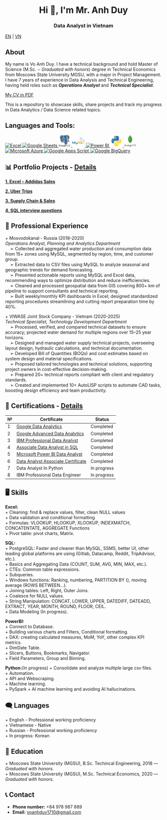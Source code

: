 <h1 align="center">Hi 👋, I'm Mr. Anh Duy</h1>
<h3 align="center">Data Analyst in Vietnam</h3>  

[EN](https://github.com/voanhduy1710) | [VN](https://github.com/voanhduy1710/voanhduy1710/blob/main/READMEVN.md)

## About
My name is Vo Anh Duy. I have a technical background and hold Master of Science (M.Sc. − _Graduated with honors_) degree in Technical Economics from Moscows State University MGSU, with a major in Project Management. I have 7 years of experience in Data Analysis and Technical Engineering, having held roles such as **_Operations Analyst_** and **_Technical Specialist_**.


[My CV in PDF](https://github.com/voanhduy1710/voanhduy1710/blob/main/CV_EN.pdf?raw=true)

This is a repository to showcase skills, share projects and track my progress in Data Analytics / Data Science related topics.


<h2 align="left">Languages and Tools:</h2>
<p align="left">
  <a href="https://www.microsoft.com/en-us/microsoft-365/excel" target="_blank" rel="noreferrer">
    <img src="https://img.icons8.com/color/48/microsoft-excel-2019.png" alt="Excel" title="Excel" width="40" height="40"/>
  </a>
  <a href="https://www.google.com/sheets/about/" target="_blank" rel="noreferrer">
    <img src="https://img.icons8.com/color/48/google-sheets.png" alt="Google Sheets" title="Google Sheets" width="40" height="40"/>
  </a>
  <a href="https://www.postgresql.org" target="_blank" rel="noreferrer">
    <img src="https://raw.githubusercontent.com/devicons/devicon/master/icons/postgresql/postgresql-original-wordmark.svg" alt="PostgreSQL" title="PostgreSQL" width="40" height="40"/>
  </a>
  <a href="https://www.mysql.com/" target="_blank" rel="noreferrer">
    <img src="https://raw.githubusercontent.com/devicons/devicon/master/icons/mysql/mysql-original-wordmark.svg" alt="MySQL" title="MySQL" width="40" height="40"/>
  </a>
  <a href="https://powerbi.microsoft.com/" target="_blank" rel="noreferrer">
    <img src="https://img.icons8.com/color/48/power-bi.png" alt="Power BI" title="Power BI" width="40" height="40"/>
  </a>
  <a href="https://www.python.org" target="_blank" rel="noreferrer">
    <img src="https://raw.githubusercontent.com/devicons/devicon/master/icons/python/python-original.svg" alt="Python" title="Python" width="40" height="40"/>
  </a>
  <a href="https://www.mongodb.com/" target="_blank" rel="noreferrer">
    <img src="https://raw.githubusercontent.com/devicons/devicon/master/icons/mongodb/mongodb-original-wordmark.svg" alt="MongoDB" title="MongoDB" width="40" height="40"/>
  </a>
  <a href="https://azure.microsoft.com/" target="_blank" rel="noreferrer">
    <img src="https://img.icons8.com/color/48/azure-1.png" alt="Microsoft Azure" title="Microsoft Azure" width="40" height="40"/>
  </a>
  <a href="https://developers.google.com/apps-script" target="_blank" rel="noreferrer">
    <img src="https://upload.wikimedia.org/wikipedia/commons/2/2f/Google_Apps_Script.svg" alt="Google Apps Script" title="Google Apps Script" width="40" height="40"/>
  </a>
  <a href="https://cloud.google.com/bigquery" target="_blank" rel="noreferrer">
    <img src="https://img.icons8.com/external-tal-revivo-color-tal-revivo/48/external-google-bigquery-a-fully-managed-and-serverless-data-warehouse-logo-color-tal-revivo.png" alt="Google BigQuery" title="Google BigQuery" width="40" height="40"/>
  </a>
</p>




## 📊 Portfolio Projects - [Details](https://github.com/voanhduy1710/Portfolio_projects)
[**1. Excel – Addidas Sales**](https://github.com/voanhduy1710/Portfolio_projects/tree/main/1.%20Excel%20-%20Addidas%20Sales)

[**2. Uber Trips**](https://github.com/voanhduy1710/Portfolio_projects/tree/main/2.%20Uber%20Trips)

[**3. Supply Chain & Sales**](https://github.com/voanhduy1710/Portfolio_projects/tree/main/3.%20Supply%20chain%20%26%20Sales)

[**4. SQL interview questions**](https://github.com/voanhduy1710/Portfolio_projects/blob/main/4.%20SQL_questions.md)

## 💼 Professional Experience
\+ Mosvodokanal - Russia (2018-2020)  
*Operations Analyst, Planning and Analytics Department*    
 &nbsp;&nbsp;&nbsp;&nbsp;➢ Collected and aggregated water production and consumption data from 15+ zones using MySQL, segmented by region, time, and customer group.  
 &nbsp;&nbsp;&nbsp;&nbsp;➢ Extracted data to CSV files using MySQL to analyze seasonal and geographic trends for demand forecasting.  
 &nbsp;&nbsp;&nbsp;&nbsp;➢ Presented actionable reports using MySQL and Excel data, recommending ways to optimize distribution and reduce inefficiencies.  
 &nbsp;&nbsp;&nbsp;&nbsp;➢ Cleaned and processed geospatial data from GIS covering 800+ km of pipeline to support consultants and technical reporting.  
 &nbsp;&nbsp;&nbsp;&nbsp;➢ Built weekly/monthly KPI dashboards in Excel; designed standardized reporting procedures streamlining and cutting report preparation time by 40%.
  
\+ VIWASE Joint Stock Company - Vietnam (2020-2025)  
*Technical Specialist, Technology Development Department*    
 &nbsp;&nbsp;&nbsp;&nbsp;➢ Processed, verified, and compared technical datasets to ensure accuracy; projected water demand for multiple regions over 15–25 year horizons.  
 &nbsp;&nbsp;&nbsp;&nbsp;➢ Designed and managed water supply technical  projects, overseeing layout design, hydraulic calculations, and technical documentation.  
 &nbsp;&nbsp;&nbsp;&nbsp;➢ Developed Bill of Quantities (BOQs) and cost estimates based on system design and material specifications.  
 &nbsp;&nbsp;&nbsp;&nbsp;➢ Proposed tailored technologies and technical solutions, supporting project owners in cost-effective decision-making.  
 &nbsp;&nbsp;&nbsp;&nbsp;➢ Prepared 20+ technical reports compliant with client and regulatory standards.  
 &nbsp;&nbsp;&nbsp;&nbsp;➢ Created and implemented 10+ AutoLISP scripts to automate CAD tasks, boosting design efficiency and team productivity.  

## 🧾 Certifications - [Details](https://github.com/voanhduy1710/Certifications)

| № | Certificate                                       | Status        |
|---|--------------------------------------------------|--------------------------|
| 1 | [Google Data Analytics](https://coursera.org/share/3771af72e4ca6be3cd3a10aedbc024ac)                            | Completed       |
| 2 | [Google Advanced Data Analytics](https://www.coursera.org/account/accomplishments/professional-cert/3B7JBC6SXM0R)                   | Completed        |
| 3 | [IBM Professional Data Analyst](https://coursera.org/verify/professional-cert/WO42JQXIXNWP)                    | Completed       |
| 4 | [Associate Data Analyst in SQL](https://www.datacamp.com/completed/statement-of-accomplishment/track/ba33fb966f3a47b4908cbcddd706216242b73a16)                    | Completed        |
| 5 | [Microsoft Power BI Data Analyst](https://coursera.org/verify/professional-cert/UYM8N7BTOF65)                  | Completed   |
| 6 | [Data Analyst Associate Certificate](https://www.datacamp.com/certificate/DAA0013101408680)               | Completed      |
| 7 | Data Analyst In Python                           | In progress       |
| 8 | IBM Professional Data Engineer                   | In progress       |


## 🖥️ Skills
**Excel:**  
\+ Cleaning: find & replace values, filter, clean NULL values  
\+ Data validation and conditional formatting  
\+ Formulas: VLOOKUP, HLOOKUP, XLOOKUP, INDEXMATCH, CONCATENTATE, AGGREGATE Functions  
\+ Pivot table: pivot charts, Matrix.

**SQL:**  
\+ PostgreSQL: Faster and cleaner than MySQL, SSMS, better UI, other leading global platforms are using (Gitlab, Datacamp, Reddit, TripAdvisor, etc.).  
\+ Basics and Aggregating Data (COUNT, SUM, AVG, MIN, MAX, etc.).  
\+ CTEs: Common table expressions.  
\+ Subqueries.  
\+ Windows functions: Ranking, numbering, PARTITION BY (), moving average (ROWS BETWEEN...).  
\+ Joining tables: Left, Right, Outer Joins.  
\+ Coalesce for NULL values.  
\+ String Manipulation: CONCAT, LOWER, UPPER, DATEDIFF, DATEADD, EXTRACT, YEAR, MONTH, ROUND, FLOOR, CEIL.  
\+ Data Modeling (In progress).  

**PowerBI:**  
\+ Connect to Database.  
\+ Building various charts and Filters, Conditional formatting.  
\+ DAX: creating calculated measures, MoM, YoY, other complex KPI metrics.  
\+ DimDate Table.  
\+ Slicers, Buttons, Bookmarks, Navigator.  
\+ Field Parameters, Group and Binning.  

**Python:**(In progress)
\+ Consolidate and analyze multiple large csv files.  
\+ Automation.  
\+ API and Webscraping.  
\+ Machine learning.  
\+ PySpark
\+ AI machine learning and avoiding AI hallucinations.  

## 🗨️ Languages

\+ English - Professional working proficiency  
\+ Vietnamese - Native  
\+ Russian - Professional working proficiency  
\+ In progress: Korean  

## 🏫 Education

\+ Moscows State University (MGSU), B.Sc. Techincal Engineering, 2018 — *Graduated with honors*.  
\+ Moscows State University (MGSU), M.Sc. Technical Economics, 2020 — *Graduated with honors*.


## 📞 Contact

- **Phone number:** +84 978 987 889
- **Email:** voanhduy1710@gmail.com

